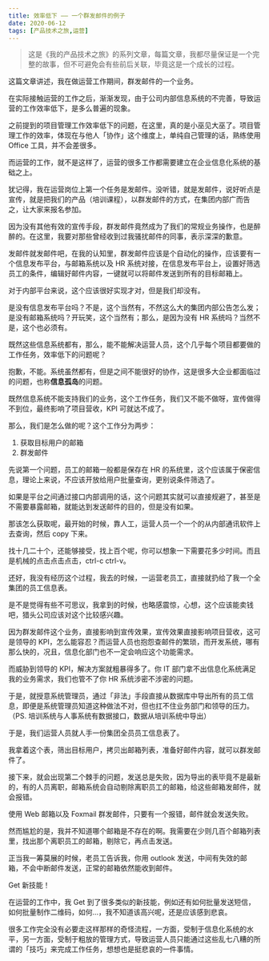 ```yaml
---
title: 效率低下 —— 一个群发邮件的例子
date: 2020-06-12
tags: [产品技术之旅,运营]
---
```


> 这是《我的产品技术之旅》的系列文章，每篇文章，我都尽量保证是一个完整的故事，但不可避免会有些前后关联，毕竟这是一个成长的过程。

这篇文章讲述，我在做运营工作期间，群发邮件的一个业务。

在实际接触运营的工作之后，渐渐发现，由于公司内部信息系统的不完善，导致运营的工作效率低下，是多么普遍的现象。

之前提到的项目管理工作效率低下的问题，在这里，真的是小巫见大巫了。项目管理工作的效率，体现在与他人「协作」这个维度上，单纯自己管理的话，熟练使用 Office 工具，并不会差很多。

而运营的工作，就不是这样了，运营的很多工作都需要建立在企业信息化系统的基础之上。

犹记得，我在运营岗位上第一个任务是发邮件。没听错，就是发邮件，说好听点是宣传，就是把我们的产品（培训课程），以群发邮件的方式，在集团内部广而告之，让大家来报名参加。

因为没有其他有效的宣传手段，群发邮件竟然成为了我们的常规业务操作，也是醉醉的。在这里，我要对那些曾经收到过我骚扰邮件的同事，表示深深的歉意。

发邮件就发邮件吧，在我的认知里，群发邮件应该是个自动化的操作，应该要有一个信息发布平台，与邮箱系统以及 HR 系统对接，在信息发布平台上，设置好筛选员工的条件，编辑好邮件内容，一键就可以将邮件发送到所有的目标邮箱上。

对于内部平台来说，这个应该很好实现才对，但是我们却没有。

是没有信息发布平台吗？不是，这个当然有，不然这么大的集团内部公告怎么发；是没有邮箱系统吗？开玩笑，这个当然有；那么，是因为没有 HR 系统吗？当然不是，这个也必须有。

既然这些信息系统都有，那么，能不能解决运营人员，这个几乎每个项目都要做的工作任务，效率低下的问题呢？

抱歉，不能。系统虽然都有，但是之间不能很好的协作，这是很多大企业都面临过的问题，也称**信息孤岛**的问题。

既然信息系统不能支持我们的业务，这个工作任务，我们又不能不做呀，宣传做得不到位，最终影响了项目营收，KPI 可就达不成了。

那么，我们是怎么做的呢？这个工作分为两步：

1. 获取目标用户的邮箱
2. 群发邮件

先说第一个问题，员工的邮箱一般都是保存在 HR 的系统里，这个应该属于保密信息，理论上来说，不应该开放给用户批量查询，更别说条件筛选了。

如果是平台之间通过接口内部调用的话，这个问题其实就可以直接规避了，甚至是不需要暴露邮箱，就能达到发送邮件的目的，但是没有如果。

那该怎么获取呢，最开始的时候，靠人工，运营人员一个一个的从内部通讯软件上去查询，然后 copy 下来。

找十几二十个，还能够接受，找上百个呢，你可以想象一下需要花多少时间。而且是机械的点击点击点击，ctrl-c ctrl-v。

还好，我没有经历这个过程，我去的时候，一运营老员工，直接就扔给了我一个全集团的员工信息表。

是不是觉得有些不可思议，我拿到的时候，也略感震惊，心想，这个应该能卖钱吧，猎头公司应该对这个比较感兴趣。

因为群发邮件这个业务，直接影响到宣传效果，宣传效果直接影响项目营收，这可是领导的 KPI，怎么能容忍？而运营人员也抱怨查邮件的繁琐，而开发系统，哪有那么快的，况且，信息化部门也不一定会响应这个功能需求。

而威胁到领导的 KPI，解决方案就粗暴得多了。你 IT 部门拿不出信息化系统满足我的业务需求，我们也管不了你 HR 系统涉密不涉密的问题。

于是，就授意系统管理员，通过「非法」手段直接从数据库中导出所有的员工信息，即便是系统管理员知道这种做法不对，但也扛不住业务部门和领导的压力。（PS. 培训系统与人事系统有数据接口，数据从培训系统中导出）

于是，我们运营人员就人手一份集团全员员工信息表了。

我拿着这个表，筛出目标用户，拷贝出邮箱列表，准备好邮件内容，就可以群发邮件了。

接下来，就会出现第二个棘手的问题，发送总是失败，因为导出的表毕竟不是最新的，有的人员离职，邮箱系统会自动剔除离职员工的邮箱，给这些邮箱发邮件，就会报错。

使用 Web 邮箱以及 Foxmail 群发邮件，只要有一个报错，邮件就会发送失败。

然而尴尬的是，我并不知道哪个邮箱是不存在的啊。我需要在少则几百个邮箱列表里，找出那个离职员工的邮箱，剔除它，再点击发送。

正当我一筹莫展的时候，老员工告诉我，你用 outlook 发送，中间有失效的邮箱，不会中断邮件发送，正常的邮箱依然能收到邮件。

Get 新技能！

在运营的工作中，我 Get 到了很多类似的新技能，例如还有如何批量发送短信，如何批量制作二维码，如何...，我不知道该高兴呢，还是应该感到悲哀。

很多工作完全没有必要走这样那样的奇怪流程，一方面，受制于信息化系统的水平，另一方面，受制于粗放的管理方式，导致运营人员只能通过这些乱七八糟的所谓的「技巧」来完成工作任务，想想也是挺悲哀的一件事情。
